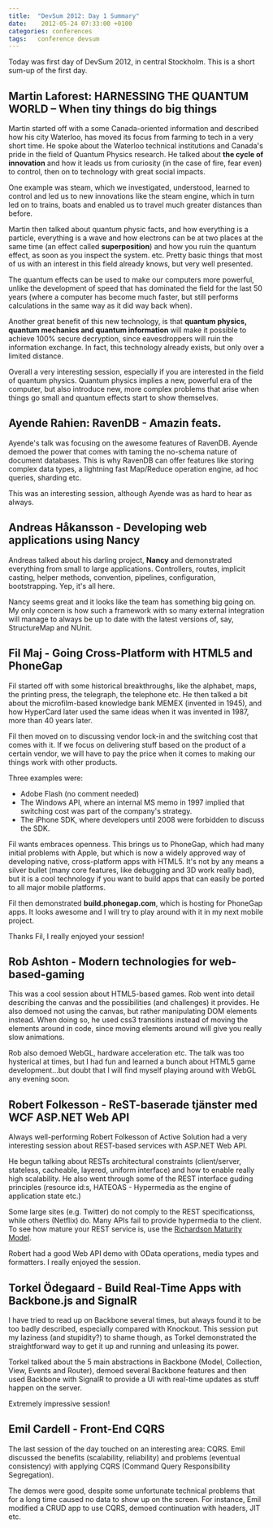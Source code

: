 ```yaml
---
title:  "DevSum 2012: Day 1 Summary"
date:    2012-05-24 07:33:00 +0100
categories: conferences
tags: 	conference devsum
---
```



Today was first day of DevSum 2012, in central Stockholm. This is a short sum-up
of the first day. 


## Martin Laforest: HARNESSING THE QUANTUM WORLD – When tiny things do big things

Martin started off with a some Canada-oriented information and described how his
city Waterloo, has moved its focus from farming to tech in a very short time. He
spoke about the Waterloo technical institutions and Canada's pride in the field
of Quantum Physics research. He talked about **the cycle of innovation** and how
it leads us from curiosity (in the case of fire, fear even) to control, then on
to technology with great social impacts.

One example was steam, which we investigated, understood, learned to control and
led us to new innovations like the steam engine, which in turn led on to trains,
boats and enabled us to travel much greater distances than before.

Martin then talked about quantum physic facts, and how everything is a particle,
everything is a wave and how electrons can be at two places at the same time (an
effect called **superposition**) and how you ruin the quantum effect, as soon as
you inspect the system. etc. Pretty basic things that most of us with an interest
in this field already knows, but very well presented.

The quantum effects can be used to make our computers more powerful, unlike the
development of speed that has dominated the field for the last 50 years (where a
computer has become much faster, but still performs calculations in the same way
as it did way back when).

Another great benefit of this new technology, is that **quantum physics, quantum 
mechanics and quantum information** will make it possible to achieve 100% secure
decryption, since eavesdroppers will ruin the information exchange. In fact, this
technology already exists, but only over a limited distance.

Overall a very interesting session, especially if you are interested in the field
of quantum physics. Quantum physics implies a new, powerful era of the computer,
but also introduce new, more complex problems that arise when things go small and
quantum effects start to show themselves.



## Ayende Rahien: RavenDB - Amazin feats.

Ayende's talk was focusing on the awesome features of RavenDB. Ayende demoed the
power that comes with taming the no-schema nature of document databases. This is
why RavenDB can offer features like storing complex data types, a lightning fast
Map/Reduce operation engine, ad hoc queries, sharding etc.

This was an interesting session, although Ayende was as hard to hear as always.



## Andreas Håkansson - Developing web applications using Nancy

Andreas talked about his darling project, **Nancy** and demonstrated everything
from small to large applications. Controllers, routes, implicit casting, helper
methods, convention, pipelines, configuration, bootstrapping. Yep, it's all here.

Nancy seems great and it looks like the team has something big going on. My only
concern is how such a framework with so many external integration will manage to
always be up to date with the latest versions of, say, StructureMap and NUnit.



## Fil Maj - Going Cross-Platform with HTML5 and PhoneGap

Fil started off with some historical breakthroughs, like the alphabet, maps, the
printing press, the telegraph, the telephone etc. He then talked a bit about the
microfilm-based knowledge bank MEMEX (invented in 1945), and how HyperCard later
used the same ideas when it was invented in 1987, more than 40 years later.

Fil then moved on to discussing vendor lock-in and the switching cost that comes
with it. If we focus on delivering stuff based on the product of a certain vendor,
we will have to pay the price when it comes to making our things work with other
products.

Three examples were:

* Adobe Flash (no comment needed)
* The Windows API, where an internal MS memo in 1997 implied that switching cost
was part of the company's strategy.
* The iPhone SDK, where developers until 2008 were forbidden to discuss the SDK.

Fil wants embraces openness. This brings us to PhoneGap, which had many initial
problems with Apple, but which is now a widely approved way of developing native,
cross-platform apps with HTML5. It's not by any means a silver bullet (many core
features, like debugging and 3D work really bad), but it is a cool technology if
you want to build apps that can easily be ported to all major mobile platforms.

Fil then demonstrated **build.phonegap.com**, which is hosting for PhoneGap apps.
It looks awesome and I will try to play around with it in my next mobile project.

Thanks Fil, I really enjoyed your session!



## Rob Ashton - Modern technologies for web-based-gaming

This was a cool session about HTML5-based games. Rob went into detail describing
the canvas and the possibilities (and challenges) it provides. He also demoed not
using the canvas, but rather manipulating DOM elements instead. When doing so, he
used css3 transitions instead of moving the elements around in code, since moving
elements around will give you really slow animations.

Rob also demoed WebGL, hardware acceleration etc. The talk was too hysterical at
times, but I had fun and learned a bunch about HTML5 game development...but doubt
that I will find myself playing around with WebGL any evening soon.



## Robert Folkesson - ReST-baserade tjänster med WCF ASP.NET Web API

Always well-performing Robert Folkesson of Active Solution had a very interesting
session about REST-based services with ASP.NET Web API.

He begun talking about RESTs architectural constraints (client/server, stateless,
cacheable, layered, uniform interface) and how to enable really high scalability.
He also went through some of the REST interface guding principles (resource id:s,
HATEOAS - Hypermedia as the engine of application state etc.)

Some large sites (e.g. Twitter) do not comply to the REST specificationss, while
others (Netflix) do. Many APIs fail to provide hypermedia to the client. To see
how mature your REST service is, use the [Richardson Maturity Model](https://martinfowler.com/articles/richardsonMaturityModel.html). 

Robert had a good Web API demo with OData operations, media types and formatters.
I really enjoyed the session.



## Torkel Ödegaard - Build Real-Time Apps with Backbone.js and SignalR

I have tried to read up on Backbone several times, but always found it to be too
badly described, especially compared with Knockout. This session put my laziness
(and stupidity?) to shame though, as Torkel demonstrated the straightforward way
to get it up and running and unleasing its power.

Torkel talked about the 5 main abstractions in Backbone (Model, Collection, View,
Events and Router), demoed several Backbone features and then used Backbone with
SignalR to provide a UI with real-time updates as stuff happen on the server.

Extremely impressive session!



## Emil Cardell - Front-End CQRS

The last session of the day touched on an interesting area: CQRS. Emil discussed
the benefits (scalability, reliability) and problems (eventual consistency) with
applying CQRS (Command Query Responsibility Segregation).

The demos were good, despite some unfortunate technical problems that for a long
time caused no data to show up on the screen. For instance, Emil modified a CRUD
app to use CQRS, demoed continuation with headers, JIT etc.




